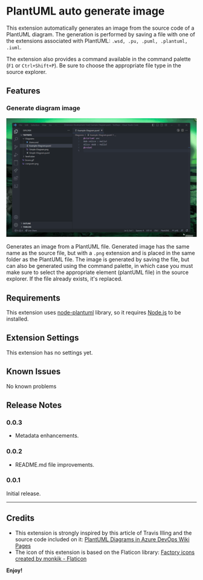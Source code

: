 # PlantUML auto generate image

This extension automatically generates an image from the source code of a PlantUML diagram. The generation is performed by saving a file with one of the extensions associated with PlantUML: `.wsd, .pu, .puml, .plantuml, .iuml`.

The extension also provides a command available in the command palette (`F1` or `Ctrl+Shift+P`). Be sure to choose the appropriate file type in the source explorer.

## Features

### Generate diagram image

![demo](/assets/screenshot-generate-diagram.gif)

Generates an image from a PlantUML file. Generated image has the same name as the source file, but with a `.png` extension and is placed in the same folder as the PlantUML file. The image is generated by saving the file, but can also be generated using the command palette, in which case you must make sure to select the appropriate element (plantUML file) in the source explorer. If the file already exists, it's replaced.

## Requirements

This extension uses [node-plantuml](https://www.npmjs.com/package/node-plantuml) library, so it requires [Node.js](https://nodejs.org/en/) to be installed.

## Extension Settings

This extension has no settings yet.

## Known Issues

No known problems

## Release Notes

### 0.0.3

- Metadata enhancements.

### 0.0.2

- README.md file improvements.

### 0.0.1

Initial release.

---

## Credits

- This extension is strongly inspired by this article of Travis Illing and the source code included on it: [PlantUML Diagrams in Azure DevOps Wiki Pages](https://www.paraesthesia.com/archive/2020/05/11/plantuml-in-azure-devops-wiki/)
- The icon of this extension is based on the Flaticon library: [Factory icons created by monkik - Flaticon](https://www.flaticon.com/free-icons/factory)

**Enjoy!**
